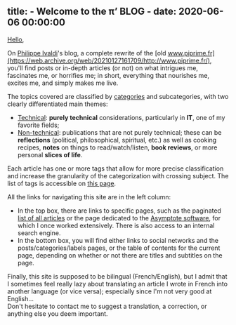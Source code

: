 title: - Welcome to the π’ BLOG -
date: 2020-06-06 00:00:00
---

[Hello](https://youtu.be/qcCuFLbWznY),

On [Philippe Ivaldi](/about/)'s blog, a complete rewrite of the [old www.piprime.fr](https://web.archive.org/web/20210127161709/http://www.piprime.fr/),
you'll find posts or in-depth articles (or not) on what intrigues me, fascinates me, or horrifies me; in short,
everything that nourishes me, excites me, and simply makes me live.

The topics covered are classified by [categories](/categories/) and subcategories, with two clearly differentiated
main themes:
- [Technical](/categories/tech/): **purely technical** considerations, particularly in **IT**, one of my favorite fields;
- [Non-technical](/categories/non-tech/): publications that are not purely technical; these can be **reflections** (political,
  philosophical, spiritual, etc.) as well as cooking recipes, **notes** on things to
  read/watch/listen, **book reviews**, or more personal **slices of life**.

Each article has one or more tags that allow for more precise classification and increase the
granularity of the categorization with crossing subject. The list of tags is accessible on [this page](/tags/).

All the links for navigating this site are in the left column:

- In the top box, there are links to specific pages, such as the paginated [list of all articles](/posts/) or
  the page dedicated to the [Asymptote software](/asymptote/), for which I once worked extensively. There is also
  access to an internal search engine.
- In the bottom box, you will find either links to social networks and the posts/categories/labels
  pages, or the table of contents for the current page, depending on whether or not there are titles
  and subtitles on the page.

Finally, this site is supposed to be bilingual (French/English), but I admit that I sometimes feel
really lazy about translating an article I wrote in French into another language (or vice versa);
especially since I'm not very good at English...  
Don't hesitate to contact me to suggest a translation, a correction, or anything else you deem important.
